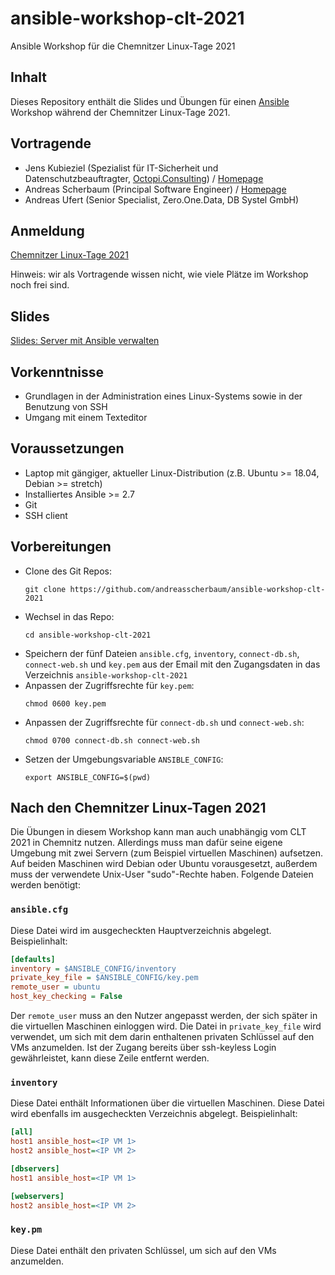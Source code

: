 # ansible-workshop-clt-2021

Ansible Workshop für die Chemnitzer Linux-Tage 2021

## Inhalt

Dieses Repository enthält die Slides und Übungen für einen [Ansible](https://www.ansible.com/) Workshop während der Chemnitzer Linux-Tage 2021.


## Vortragende

* Jens Kubieziel (Spezialist für IT-Sicherheit und Datenschutzbeauftragter, [Octopi.Consulting](https://torservers.net/)) / [Homepage](https://kubieziel.de/)
* Andreas Scherbaum (Principal Software Engineer) / [Homepage](http://andreas.scherbaum.la/)
* Andreas Ufert (Senior Specialist, Zero.One.Data, DB Systel GmbH)


## Anmeldung

[Chemnitzer Linux-Tage 2021](https://chemnitzer.linux-tage.de/2021/de/programm/beitrag/125)

Hinweis: wir als Vortragende wissen nicht, wie viele Plätze im Workshop noch frei sind.


## Slides

[Slides: Server mit Ansible verwalten](https://github.com/andreasscherbaum/ansible-workshop-clt-2021/blob/master/slides/ansible-workshop.pdf)


## Vorkenntnisse

* Grundlagen in der Administration eines Linux-Systems sowie in der Benutzung von SSH
* Umgang mit einem Texteditor


## Voraussetzungen

* Laptop mit gängiger, aktueller Linux-Distribution (z.B. Ubuntu >= 18.04, Debian >= stretch)
* Installiertes Ansible >= 2.7
* Git
* SSH client


## Vorbereitungen

* Clone des Git Repos:
    ```console
    git clone https://github.com/andreasscherbaum/ansible-workshop-clt-2021
    ```
* Wechsel in das Repo:
    ```console
    cd ansible-workshop-clt-2021
    ```
* Speichern der fünf Dateien `ansible.cfg`, `inventory`, `connect-db.sh`, `connect-web.sh` und `key.pem` aus der Email mit den Zugangsdaten in das Verzeichnis `ansible-workshop-clt-2021`
* Anpassen der Zugriffsrechte für `key.pem`:
    ```console
    chmod 0600 key.pem
    ```
* Anpassen der Zugriffsrechte für `connect-db.sh` und `connect-web.sh`:
    ```console
    chmod 0700 connect-db.sh connect-web.sh
    ```
* Setzen der Umgebungsvariable `ANSIBLE_CONFIG`:
    ```console
    export ANSIBLE_CONFIG=$(pwd)
    ```

    
## Nach den Chemnitzer Linux-Tagen 2021

Die Übungen in diesem Workshop kann man auch unabhängig vom CLT 2021 in Chemnitz nutzen. Allerdings muss man dafür seine eigene Umgebung mit zwei Servern (zum Beispiel virtuellen Maschinen) aufsetzen. Auf beiden Maschinen wird Debian oder Ubuntu vorausgesetzt, außerdem muss der verwendete Unix-User "sudo"-Rechte haben. Folgende Dateien werden benötigt:


### `ansible.cfg`

Diese Datei wird im ausgecheckten Hauptverzeichnis abgelegt. Beispielinhalt:

```ini
[defaults]
inventory = $ANSIBLE_CONFIG/inventory
private_key_file = $ANSIBLE_CONFIG/key.pem
remote_user = ubuntu
host_key_checking = False
```

Der `remote_user` muss an den Nutzer angepasst werden, der sich später in die virtuellen Maschinen einloggen wird. Die Datei in `private_key_file` wird verwendet, um sich mit dem darin enthaltenen privaten Schlüssel auf den VMs anzumelden. Ist der Zugang bereits über ssh-keyless Login gewährleistet, kann diese Zeile entfernt werden.


### `inventory`

Diese Datei enthält Informationen über die virtuellen Maschinen. Diese Datei wird ebenfalls im ausgecheckten Verzeichnis abgelegt. Beispielinhalt:

```ini
[all]
host1 ansible_host=<IP VM 1>
host2 ansible_host=<IP VM 2>

[dbservers]
host1 ansible_host=<IP VM 1>

[webservers]
host2 ansible_host=<IP VM 2>
```


### `key.pm`

Diese Datei enthält den privaten Schlüssel, um sich auf den VMs anzumelden.
